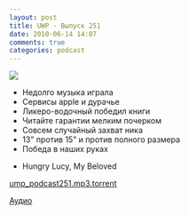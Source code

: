 ```yaml
---
layout: post
title: UWP - Выпуск 251
date: 2010-06-14 14:07
comments: true
categories: podcast
---
```

![](https://podcast.umputun.com/images/uwp/uwp251.png)




- Недолго музыка играла
- Сервисы apple и дурачье
- Ликеро-водочный победил книги
- Читайте гарантии мелким почерком
- Совсем случайный захват ника
- 13" против 15" и против полного размера
- Победа в наших руках


* Hungry Lucy, My Beloved

[ump_podcast251.mp3.torrent](http://dl.dropbox.com/u/71582/podcast.torrents/podcast.umputun.com/ump_podcast251.mp3.torrent)

[Аудио](http://archive.rucast.net/uwp/media/ump_podcast251.mp3)
<audio src="http://archive.rucast.net/uwp/media/ump_podcast251.mp3" preload="none">
